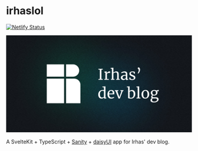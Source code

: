 # irhaslol

[![Netlify Status](https://api.netlify.com/api/v1/badges/1e2e0b01-cfb1-46f6-8778-6ae95469d0c0/deploy-status)](https://app.netlify.com/sites/chic-pasca-388adb/deploys)

[![Irhas' dev blog](/static/og-image.jpg)](https://irhas.lol/)

A SvelteKit + TypeScript + [Sanity](https://www.sanity.io/) + [daisyUI](https://daisyui.com/) app for Irhas' dev blog.

